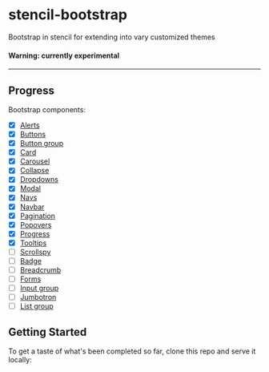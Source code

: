 # stencil-bootstrap
Bootstrap in stencil for extending into vary customized themes

#### Warning: currently experimental

----
## Progress
Bootstrap components:
- [X] [Alerts](https://getbootstrap.com/docs/4.0/components/alerts/)
- [X] [Buttons](https://getbootstrap.com/docs/4.0/components/buttons/)
- [X] [Button group](https://getbootstrap.com/docs/4.0/components/button-group/)
- [X] [Card](https://getbootstrap.com/docs/4.0/components/card/)
- [X] [Carousel](https://getbootstrap.com/docs/4.0/components/carousel/)
- [X] [Collapse](https://getbootstrap.com/docs/4.0/components/collapse/)
- [X] [Dropdowns](https://getbootstrap.com/docs/4.0/components/dropdowns/)
- [X] [Modal](https://getbootstrap.com/docs/4.0/components/modal/)
- [X] [Navs](https://getbootstrap.com/docs/4.0/components/navs/)
- [X] [Navbar](https://getbootstrap.com/docs/4.0/components/navbar/)
- [X] [Pagination](https://getbootstrap.com/docs/4.0/components/pagination/)
- [X] [Popovers](https://getbootstrap.com/docs/4.0/components/popovers/)
- [X] [Progress](https://getbootstrap.com/docs/4.0/components/progress/)
- [X] [Tooltips](https://getbootstrap.com/docs/4.0/components/tooltips/)
- [ ] [Scrollspy](https://getbootstrap.com/docs/4.0/components/scrollspy/)
- [ ] [Badge](https://getbootstrap.com/docs/4.0/components/badge/)
- [ ] [Breadcrumb](https://getbootstrap.com/docs/4.0/components/breadcrumb/)
- [ ] [Forms](https://getbootstrap.com/docs/4.0/components/forms/)
- [ ] [Input group](https://getbootstrap.com/docs/4.0/components/input-group/)
- [ ] [Jumbotron](https://getbootstrap.com/docs/4.0/components/jumbotron/)
- [ ] [List group](https://getbootstrap.com/docs/4.0/components/list-group/)

## Getting Started

To get a taste of what's been completed so far, clone this repo and serve it locally:
